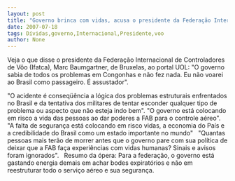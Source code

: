 ```yaml
---
layout: post
title: "Governo brinca com vidas, acusa o presidente da Federação Internacional de Controladores de Vôo "
date: 2007-07-18
tags: Dívidas,governo,Internacional,Presidente,voo
author: None
---
```

Veja o que disse&nbsp;o presidente da Federa&ccedil;&atilde;o Internacional de Controladores de V&ocirc;o (Ifatca), Marc Baumgartner, de Bruxelas, ao portal UOL:
&quot;O governo sabia de todos os problemas em Congonhas e n&atilde;o fez nada. Eu n&atilde;o voarei ao Brasil como passageiro. &Eacute; assustador&quot;.

&quot;O acidente &eacute; conseq&uuml;&ecirc;ncia a l&oacute;gica dos problemas estruturais enfrentados no Brasil e da tentativa dos militares de tentar esconder qualquer tipo de problema ou aspecto que n&atilde;o esteja indo bem&quot;. 
&quot;O governo est&aacute; colocando em risco a vida das pessoas ao dar poderes a FAB para o controle a&eacute;reo&quot;.
&quot;A falta de seguran&ccedil;a est&aacute; colocando em risco vidas, a economia do Pa&iacute;s e a credibilidade do Brasil como um estado importante no mundo&quot;
&nbsp;
&quot;Quantas pessoas mais ter&atilde;o de morrer antes que o governo pare com sua pol&iacute;tica de deixar que a FAB fa&ccedil;a experi&ecirc;ncias com vidas humanas? Sinais e avisos foram ignorados&quot;.
&nbsp;
Resumo da &oacute;pera: Para a federa&ccedil;&atilde;o, o governo est&aacute; gastando energia demais em achar bodes expirat&oacute;rios e n&atilde;o em reestruturar todo o servi&ccedil;o a&eacute;reo e sua seguran&ccedil;a. 